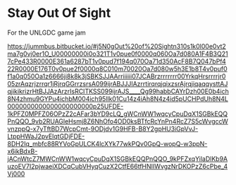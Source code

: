 # Stay Out Of Sight
 For the UNLGDC game jam

https://jummbus.bitbucket.io/#j5N0gOut%20of%20Sightn310s1k0l00e0vt2ma7g0vj0er1O_U00000000i0o321T1v0pue0f0000q060Oa7d080A1F4B3Q217cPe433R0000E361a6287bT1v0pud7f194q070Oa71d350AcF8B7Q047bPf422R0000E176T0v0pue2f0000q8C010m70020Oa7d080w5h3E1b8T4v0puf0f1a0q050Oa1z6666ji8k8k3jSBKSJJAArriiiiii07JCABrzrrrrrrr00YrkqHrsrrrrjr005zrAqzrjzrrqr1jRjrqGGrrzsrsA099ijrABJJJIAzrrtirqrqjqixzsrAjrqjiqaqqysttAJqjikikrizrHtBJJAzArzrIsRCITKSS099ijrAJS____Qg99habbCAYrDzh00E0b4ich8N4zhmu9GYPu4ichbM004ich95llk01Cu14z4iAh8N4z4id5pUCHPdUh8N4L0000000000000000000000p25UFDE-1kPFZ0MPFZ06OPzZ2cAFar3bYD9cLQ_gWCnWW1wqcyCpuDqX1SGBkEQQPnQQO_9vb2RUAGleHsmj8Z6NhOfo4OD0ksBTfcRcYnPn4RcZ7S5cWvgccWvnzppQ-x7yTftBD7WcpCmt-9ODjdv1G9HFB-B8Y2gpHU3iGpVvJ-LtppHWaJ2pvElqtGDjFDE-8DH2Iq_mbfc88RYVoGpULCK4lcXYk77wkPQv0GpQ-wopQ-w3ppN-x6ikBdxB-jACnWtcZ7MWCnWW1wqcyCpuDqX1SGBkEQQPnQQO_9kPFZxqYilaDlKb9AuzoEV7I2pjwaeiXDCqCubVHyqCuzX2CtfE66tfHNIIWvgzNrDKOPzZ6cPbe_4Vj000
